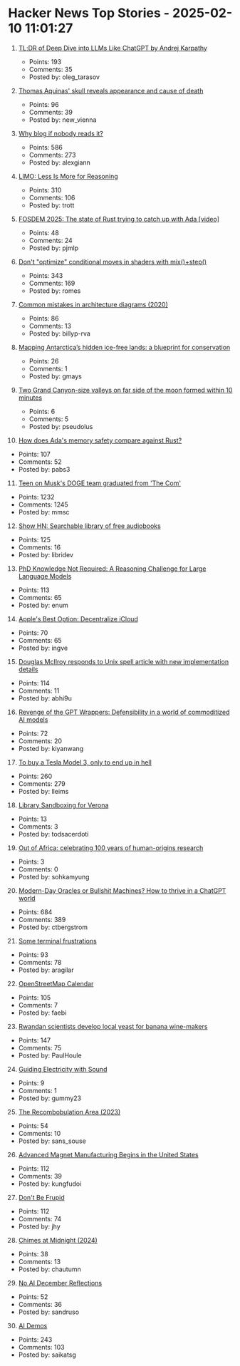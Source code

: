 # Hacker News Top Stories - 2025-02-10 11:01:27

1. [TL;DR of Deep Dive into LLMs Like ChatGPT by Andrej Karpathy](https://anfalmushtaq.com/articles/deep-dive-into-llms-like-chatgpt-tldr)
   - Points: 193
   - Comments: 35
   - Posted by: oleg_tarasov

2. [Thomas Aquinas' skull reveals appearance and cause of death](https://www.ncregister.com/blog/face-of-aquinas-revealed-after-750-years)
   - Points: 96
   - Comments: 39
   - Posted by: new_vienna

3. [Why blog if nobody reads it?](https://andysblog.uk/why-blog-if-nobody-reads-it/)
   - Points: 586
   - Comments: 273
   - Posted by: alexgiann

4. [LIMO: Less Is More for Reasoning](https://arxiv.org/abs/2502.03387)
   - Points: 310
   - Comments: 106
   - Posted by: trott

5. [FOSDEM 2025: The state of Rust trying to catch up with Ada [video]](https://fosdem.org/2025/schedule/event/fosdem-2025-5356-the-state-of-rust-trying-to-catch-up-with-ada/)
   - Points: 48
   - Comments: 24
   - Posted by: pjmlp

6. [Don't "optimize" conditional moves in shaders with mix()+step()](https://iquilezles.org/articles/gpuconditionals/)
   - Points: 343
   - Comments: 169
   - Posted by: romes

7. [Common mistakes in architecture diagrams (2020)](https://www.ilograph.com/blog/posts/diagram-mistakes/)
   - Points: 86
   - Comments: 13
   - Posted by: billyp-rva

8. [Mapping Antarctica’s hidden ice-free lands: a blueprint for conservation](https://www.unsw.edu.au/newsroom/news/2025/01/mapping-antarcticas-hidden-ice-free-lands-a-blueprint-for-conservation)
   - Points: 26
   - Comments: 1
   - Posted by: gmays

9. [Two Grand Canyon-size valleys on far side of the moon formed within 10 minutes](https://www.cnn.com/2025/02/05/science/lunar-grand-canyons-far-side-moon/index.html)
   - Points: 6
   - Comments: 5
   - Posted by: pseudolus

10. [How does Ada's memory safety compare against Rust?](https://ajxs.me/blog/How_Does_Adas_Memory_Safety_Compare_Against_Rust.html)
   - Points: 107
   - Comments: 52
   - Posted by: pabs3

11. [Teen on Musk's DOGE team graduated from 'The Com'](https://krebsonsecurity.com/2025/02/teen-on-musks-doge-team-graduated-from-the-com/)
   - Points: 1232
   - Comments: 1245
   - Posted by: mmsc

12. [Show HN: Searchable library of free audiobooks](https://booksearch.party/)
   - Points: 125
   - Comments: 16
   - Posted by: libridev

13. [PhD Knowledge Not Required: A Reasoning Challenge for Large Language Models](https://arxiv.org/abs/2502.01584)
   - Points: 113
   - Comments: 65
   - Posted by: enum

14. [Apple's Best Option: Decentralize iCloud](https://www.mnot.net/blog/2025/02/09/decentralize-icloud)
   - Points: 70
   - Comments: 65
   - Posted by: ingve

15. [Douglas McIlroy responds to Unix spell article with new implementation details](https://twitter.com/abhi9u/status/1887010136155414602)
   - Points: 114
   - Comments: 11
   - Posted by: abhi9u

16. [Revenge of the GPT Wrappers: Defensibility in a world of commoditized AI models](https://andrewchen.substack.com/p/revenge-of-the-gpt-wrappers-defensibility)
   - Points: 72
   - Comments: 20
   - Posted by: kiyanwang

17. [To buy a Tesla Model 3, only to end up in hell](https://www.myteslaexperience.com/2025-02-01/to-buy-a-tesla-mode-3-only-to-end-up-in-hell)
   - Points: 260
   - Comments: 279
   - Posted by: lleims

18. [Library Sandboxing for Verona](https://github.com/microsoft/verona-sandbox)
   - Points: 13
   - Comments: 3
   - Posted by: todsacerdoti

19. [Out of Africa: celebrating 100 years of human-origins research](https://www.nature.com/articles/d41586-025-00282-1)
   - Points: 3
   - Comments: 0
   - Posted by: sohkamyung

20. [Modern-Day Oracles or Bullshit Machines? How to thrive in a ChatGPT world](https://thebullshitmachines.com)
   - Points: 684
   - Comments: 389
   - Posted by: ctbergstrom

21. [Some terminal frustrations](https://jvns.ca/blog/2025/02/05/some-terminal-frustrations/)
   - Points: 93
   - Comments: 78
   - Posted by: aragilar

22. [OpenStreetMap Calendar](https://osmcal.org/)
   - Points: 105
   - Comments: 7
   - Posted by: faebi

23. [Rwandan scientists develop local yeast for banana wine-makers](https://phys.org/news/2025-01-rwandan-scientists-local-yeast-banana.html)
   - Points: 147
   - Comments: 75
   - Posted by: PaulHoule

24. [Guiding Electricity with Sound](https://phys.org/news/2025-02-invisible-electric-wire-electricity.html)
   - Points: 9
   - Comments: 1
   - Posted by: gummy23

25. [The Recombobulation Area (2023)](https://onmilwaukee.com/articles/recombobulationsigns)
   - Points: 54
   - Comments: 10
   - Posted by: sans_souse

26. [Advanced Magnet Manufacturing Begins in the United States](https://spectrum.ieee.org/advanced-magnet-manufacturing-in-us)
   - Points: 112
   - Comments: 39
   - Posted by: kungfudoi

27. [Don't Be Frupid](https://selix.net/notes/dont-be-frupid)
   - Points: 112
   - Comments: 74
   - Posted by: jhy

28. [Chimes at Midnight (2024)](https://asteriskmag.com/issues/08/chimes-at-midnight)
   - Points: 38
   - Comments: 13
   - Posted by: chautumn

29. [No AI December Reflections](https://blog.rybarix.com/2025/02/09/noaidecember.html)
   - Points: 52
   - Comments: 36
   - Posted by: sandruso

30. [AI Demos](https://aidemos.meta.com/)
   - Points: 243
   - Comments: 103
   - Posted by: saikatsg

